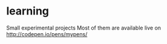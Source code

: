 # learning
Small experimental projects
Most of them are available live on http://codepen.io/pens/mypens/
